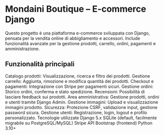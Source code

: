 

# Mondaini Boutique – E-commerce Django
Questo progetto è una piattaforma e-commerce sviluppata con Django, pensata per la vendita online di abbigliamento e accessori. Include funzionalità avanzate per la gestione prodotti, carrello, ordini, pagamenti e amministrazione.

## Funzionalità principali
Catalogo prodotti: Visualizzazione, ricerca e filtro dei prodotti.
Gestione carrello: Aggiunta, rimozione e modifica quantità dei prodotti.
Checkout e pagamenti: Integrazione con Stripe per pagamenti sicuri.
Gestione ordini: Storico ordini, conferma e stato spedizione.
Recensioni: Possibilità di lasciare feedback sui prodotti.
Area amministrativa: Gestione prodotti, ordini e utenti tramite Django Admin.
Gestione immagini: Upload e visualizzazione immagini prodotto.
Sicurezza: Protezione CSRF, validazione input, gestione password sicura.
Gestione utenti: Registrazione, login, logout e profilo personalizzato.
Tecnologie utilizzate
Django 5.x
SQLite (default, facilmente migrabile su PostgreSQL/MySQL)
Stripe API
Bootstrap (frontend)
Python 3.10+
